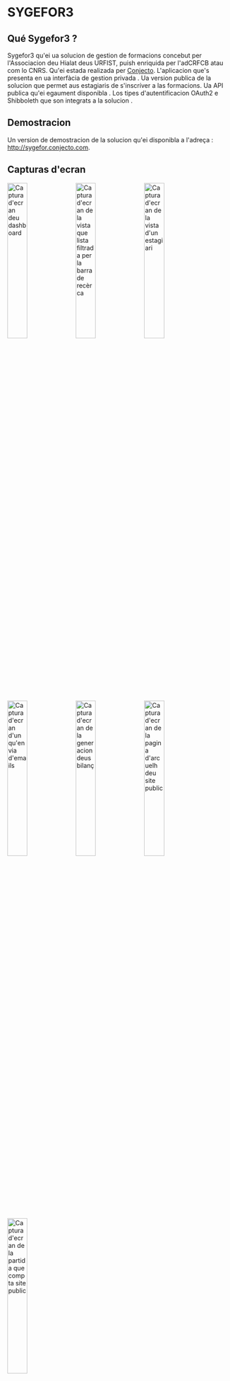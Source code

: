 SYGEFOR3
========================

Qué Sygefor3 ?
-----------------

Sygefor3 qu'ei ua solucion de gestion de formacions concebut per l'Associacion deu Hialat deus URFIST, puish enriquida per l'adCRFCB atau com lo CNRS. Qu'ei estada realizada per [Conjecto](http://www.conjecto.com/).
L'aplicacion que's presenta en ua interfàcia de gestion privada . Ua version publica de la solucion que permet aus estagiaris de s'inscríver a las formacions.
Ua API publica qu'ei egaument disponibla . Los tipes d'autentificacion OAuth2 e Shibboleth que son integrats a la solucion .

Demostracion
-----------------

Un version de demostracion de la solucion qu'ei disponibla a l'adreça : http://sygefor.conjecto.com.


Capturas d'ecran
-----------------

<img src="https://raw.githubusercontent.com/conjecto/sygefor/master/assets/screen-dashboard.png?raw=true" title="Captura d'ecran deu dashboard" width="30%"/>
<img src="https://raw.githubusercontent.com/conjecto/sygefor/master/assets/screen-list-searchbar.png?raw=true" title="Captura d'ecran de la vista que lista filtrada per la barra de recèrca" width="30%"/>
<img src="https://raw.githubusercontent.com/conjecto/sygefor/master/assets/screen-trainee.png?raw=true" title="Captura d'ecran de la vista d'un estagiari" width="30%"/>
<img src="https://raw.githubusercontent.com/conjecto/sygefor/master/assets/screen-mailing.png?raw=true" title="Captura d'ecran d'un qu'envia d'emails" width="30%"/>
<img src="https://raw.githubusercontent.com/conjecto/sygefor/master/assets/screen-summary.png?raw=true" title="Captura d'ecran de la generacion deus bilanç" width="30%"/>
<img src="https://raw.githubusercontent.com/conjecto/sygefor/master/assets/screen-front-home.png?raw=true" title="Captura d'ecran de la pagina d'arcuelh deu site public" width="30%"/>
<img src="https://raw.githubusercontent.com/conjecto/sygefor/master/assets/screen-front-profile.png?raw=true" title="Captura d'ecran de la partida que compta site public" width="30%"/>

Configuracion requerida
------------

### PHP

* version 5.3.9 minimum (lhevat 5.3.16). Php7 n'ei pas compatible per ara .
* extensions :
    * json
    * xml
	* zip
    * ctype
* modules :
    * pdo_mysql
	* openssl
    * apc
	* mbstring
    * curl
	* fileinfo

### Symfony2

Sygefor3 que s'apièja sus Symfony 2.8.

### MySQL

version 5.0 minimum

### ElasticSearch

Sygefor3 que s'apièja sus un servidor [ElasticSearch](http://www.elasticsearch.org/) qui gereish l'indexacion de l'ensemble
deus elements.

* version 1.4
 - Ajustar lo fichèr [elasticsearch.repo](https://github.com/sygefor/sygefor/blob/master/external_conf/elasticsearch.repo) dens lo repertòri /etc/yum.repaus.d/ entà CentOS
 - Ajustar "deb http://packages.elasticsearch.org/elasticsearch/1.4/debian establa man" dens /etc/apt/honts.list entà Debian
 - Installar lo paquet elasticsearch

### Unoconv

La generacion deus PDF pendent un publipostage qu'ei hèita possibla gràcias a la libreria [Unoconv](https://github.com/dagwieers/unoconv)
qui deu donc èste installada suu servidor.

* version 0.7

### Shibboleth

Sygefor3 qu'utiliza la Federacion d'identitat Educacion-Recèrca de Renater entà perméter aus estagiaris de s'inscríver, peu
 protocòle Shibboleth. Que cau donc installar un Servici Provider suu servidor e ac declarar auprés de Renater :

[Installacion d'un SP Shibboleth](https://services.renater.fr/federation/docs/installation/sp#test_dans_la_federation_de_test)

### Docker
------------
 Un còp lo depaus clonat, rendètz-vos dens lo dossièr sygefor e qu'actualizatz los sòus-que modulas dab la comanda : 
 git submodule update --init

Que podetz puish utilizar docker entà lançar los servicis necessaris a Sygefor3. 
Lo docker-compose.yml que contien los cabeders dejà configurats .

Associar los drets a l'utilizator www-que datè entà entaus dossièrs : app/cache e app/logs :
 - sudo chown -R www-data. app/cache/
 - sudo chown -R www-data. app/logs/

Atencion a assabentar los bons paramètres dens app/config/parameters.yml. Que podetz remplaçar :
 - database_host per mysql
 - elasticsearch_host per elasticsearch
 - mailer_host per mailcatcher 

Que podetz associar los drets d'escritura a l'utilizator www-data entaus repertòris seguents :
 - var/Material
 - var/Publipost
 - /tmp/sygefor dens lo cabeder
 
Que podetz puish executar la comanda "docker-compose up -d" entà lançar los cabeders

[Installar docker](https://docs.docker.com/install/)

[Installar docker-compose](https://docs.docker.com/compose/install/#prerequisites)

Un còp los cabeders lançats, qu'executatz las comandas seguentas entà finalizar l'installacion :

 - docker exec -it sygefor_shibboleth compose install
 - docker exec -it sygefor_shibboleth yarn install
 - docker exec -it sygefor_shibboleth bower install --allow-root
 - docker exec -it sygefor_shibboleth php app/console doctrine:schema:create
 - docker exec -it sygefor_shibboleth php app/console doctrine:fixtures:load
 - docker exec -it sygefor_shibboleth php app/console fos:js-routing:dump
 - docker exec -it sygefor_shibboleth gulp build:dist
 - docker exec -it sygefor_shibboleth php app/console fos:elastica:populate

Que sufigó alavetz de s'anar sus localhost dab lo vòste navigator entà accedir au BO

Installacion de Sygefor3
------------

### Pre-requesit

- *Composer* installat : http://www.coolcoyote.net/php-mysql/installation-de-composer-sous-linux-et-windows
- *Openssl* installat
- *npm* installat
 - curl -sL https://deb.nodesource.com/setup_6.x | bash -
 - apt-get install npm
- *yarn*, *bower*, *gulp* e *n* installats (sudo npm install yarn bower gulp@3.9.1 n -g)
- *Node* dab la version 6.8 (sudo n 6.8.0)
- *Visual Studio Redistributables* installat entà Windows
- *libssl-dev* installat entà linux
- *Rewrite module* activat 

### Lo projècte

- git clone https ://github.com/sygefor/sygefor.git
- cd sygefor
- git submodule update --init
- composer install
 - Assabentar los paramètres symfony
- yarn install
- bower install
- php app/console doctrine:database:create
- php app/console doctrine:schema:create
- php app/console doctrine:fixtures:load (entà generar quauquas dadas iniciaus)
- php app/console fos:js-routing:dump
- gulp build:dist
- php app/console fos:elastica:populate
- php app/console server:run 127.0.0.1:8000
- S'anar sus localhost:8000 dab lo vòste navigator entà accedir au BO
- Se connectar dab los identificants admin/admin
- Ajustar ua entrada dens lo vòste fichèr host entà har puntar sygefor.com cap a 127.0.0.1
- S'anar sus sygefor.com:8000 dab lo vòste navigator entà accedir au FO

### API

Sygefor3 qu'intègra ua API disponibla dens ApiBundle. Qu'ei possible de reservar daubuas partidas de l'API aus utilizators connectats en OAuth2 o per Shibboleth.
L'API que permet sustot d'exportar [las formacions](http://sygefor.com:8000/api/training) e [las sessions de formacions](http://sygefor.com:8000/api/training/session).

### Export [LHEO](http://lheo.gouv.fr/description)

Sygefor3 qu'intègra un [export LHEO](http://sygefor.com:8000/api/lheo/sygefor) de las formacions.

### Espandir

Lo còr de Sygefor3 qu'ei integrat dens los sòus-modulas projècte . Aqueth còr que declara classas e de las controlleurs abstrèits. Que devetz espandir
aqueras classas e controlleurs entà har foncionar l'aplicacion.
L'AppBundle qu'intègra aqueths extentions . Que poiratz compréner com espandir Sygefor3 en espiant aqueth bundle.

Que podetz egaument adaptar l'interfàcia privada de gestion en modificant los modèles AngularJS contenguts dens lo repertòri app/Resources/public/ng.
Lo module FrontBundle qu'intègra ua version publica e aleugerida de Sygefor permetent aus estagiaris de s'inscríver aus diferents estagis.
Que poiratz tanben retrobar un module Bilan basat sus ElasticSearch.
